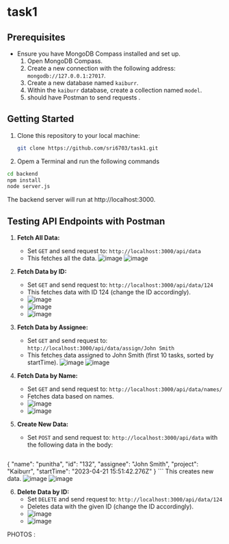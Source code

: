 ﻿# task1
## Prerequisites

- Ensure you have MongoDB Compass installed and set up.
  1. Open MongoDB Compass.
  2. Create a new connection with the following address: `mongodb://127.0.0.1:27017`.
  3. Create a new database named `kaiburr`.
  4. Within the `kaiburr` database, create a collection named `model`.
  5. should have Postman to send requests .

## Getting Started

1. Clone this repository to your local machine:

    ```bash
    git clone https://github.com/sri6703/task1.git
    ```
2. Opem a Terminal and run the following commands 

```bash
cd backend
npm install
node server.js
```
The backend server will run at http://localhost:3000.
## Testing API Endpoints with Postman

1. **Fetch All Data:**
   - Set `GET` and send request to: `http://localhost:3000/api/data`
   - This fetches all the data.
![image](https://github.com/sri6703/task1/assets/113595807/1f01fdd9-787c-4329-ae40-9df084e3fedb)
![image](https://github.com/sri6703/task1/assets/113595807/ac53016a-4fb0-45f4-84cf-6f5ef92be58b)


2. **Fetch Data by ID:**
   - Set `GET` and send request to: `http://localhost:3000/api/data/124`
   - This fetches data with ID 124 (change the ID accordingly).
   - ![image](https://github.com/sri6703/task1/assets/113595807/640f9256-49f7-4b5a-a33d-2a0a993619fe)
   - ![image](https://github.com/sri6703/task1/assets/113595807/61993e33-1511-4bd8-9110-904ce5a11cb7)
   - ![image](https://github.com/sri6703/task1/assets/113595807/be7baf72-a7e1-45c6-8aad-a04d59f46d34)

3. **Fetch Data by Assignee:**
   - Set `GET` and send request to: `http://localhost:3000/api/data/assign/John Smith`
   - This fetches data assigned to John Smith (first 10 tasks, sorted by startTime).
![image](https://github.com/sri6703/task1/assets/113595807/2611f07f-df9e-4e1f-86e6-b342e49b50de)
![image](https://github.com/sri6703/task1/assets/113595807/764cb808-2224-46eb-9e68-d6befcadf95d)


4. **Fetch Data by Name:**
   - Set `GET` and send request to: `http://localhost:3000/api/data/names/`
   - Fetches data based on names.
   - ![image](https://github.com/sri6703/task1/assets/113595807/df828718-b7f5-4e4d-9ae0-cf0271de7aa0)
   - ![image](https://github.com/sri6703/task1/assets/113595807/1416614d-be06-4f07-a30e-8459bfce837f)



5. **Create New Data:**
   - Set `POST` and send request to: `http://localhost:3000/api/data` with the following data in the body:
     ```json
{
    "name": "punitha",
    "id": "132",
    "assignee": "John Smith",
    "project": "Kaiburr",
    "startTime": "2023-04-21 15:51:42.276Z"
}
     ```
     This creates new data.
     ![image](https://github.com/sri6703/task1/assets/113595807/71b7beef-f2d4-426d-b6ce-04eeafe10a81)
     ![image](https://github.com/sri6703/task1/assets/113595807/fcdea201-47fd-46a4-b518-029816ae72bf)

6. **Delete Data by ID:**
   - Set `DELETE` and send request to: `http://localhost:3000/api/data/124`
   - Deletes data with the given ID (change the ID accordingly).
   - ![image](https://github.com/sri6703/task1/assets/113595807/456c394c-0fc2-4fcc-b8be-431ee10f7204)
   - ![image](https://github.com/sri6703/task1/assets/113595807/6edf889f-5237-4a2f-b24b-c133f6316c3a)


   


PHOTOS :


